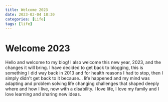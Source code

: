 ```yaml
---
title: Welcome 2023
date: 2023-02-04 18:30
categories: [Life]
tags: [life]
---
```


# Welcome 2023
Hello and welcome to my blog! I also welcome this new year, 2023, and the changes it will bring.
I have decided to get back to blogging, this is something I did way back in 2013 and for health reasons I had to stop, then I simply didn't get back to it because... life happened and my mind was adapting and problem solving life changing challenges that shaped deeply where and how I live, now with a disability.
I love life, I love my family and I love learning and sharing new ideas.
